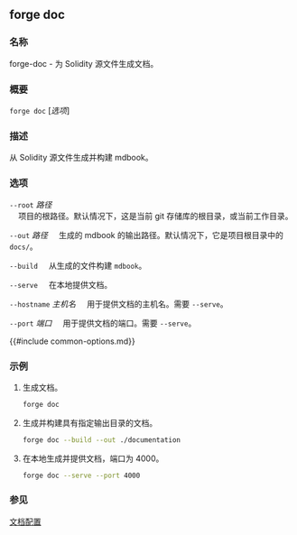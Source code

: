## forge doc

### 名称

forge-doc - 为 Solidity 源文件生成文档。

### 概要

``forge doc`` [*选项*]

### 描述

从 Solidity 源文件生成并构建 mdbook。

### 选项

`--root` *路径*  
&nbsp;&nbsp;&nbsp;&nbsp;项目的根路径。默认情况下，这是当前 git 存储库的根目录，或当前工作目录。

`--out` *路径*
&nbsp;&nbsp;&nbsp;&nbsp;生成的 mdbook 的输出路径。默认情况下，它是项目根目录中的 `docs/`。

`--build`
&nbsp;&nbsp;&nbsp;&nbsp;从生成的文件构建 `mdbook`。

`--serve`
&nbsp;&nbsp;&nbsp;&nbsp;在本地提供文档。

`--hostname` *主机名*
&nbsp;&nbsp;&nbsp;&nbsp;用于提供文档的主机名。需要 `--serve`。

`--port` *端口*
&nbsp;&nbsp;&nbsp;&nbsp;用于提供文档的端口。需要 `--serve`。

{{#include common-options.md}}

### 示例

1. 生成文档。
    ```sh
    forge doc
    ```
2. 生成并构建具有指定输出目录的文档。
    ```sh
    forge doc --build --out ./documentation
    ```
3. 在本地生成并提供文档，端口为 4000。
    ```sh
    forge doc --serve --port 4000
    ```

### 参见

[文档配置](../config/doc-generator.md) 